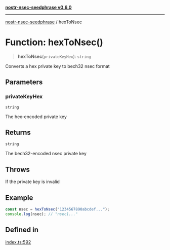 [**nostr-nsec-seedphrase v0.6.0**](../README.md)

***

[nostr-nsec-seedphrase](../globals.md) / hexToNsec

# Function: hexToNsec()

> **hexToNsec**(`privateKeyHex`): `string`

Converts a hex private key to bech32 nsec format

## Parameters

### privateKeyHex

`string`

The hex-encoded private key

## Returns

`string`

The bech32-encoded nsec private key

## Throws

If the private key is invalid

## Example

```ts
const nsec = hexToNsec("1234567890abcdef...");
console.log(nsec); // "nsec1..."
```

## Defined in

[index.ts:592](https://github.com/HumanjavaEnterprises/nostr-nsec-seedphrase/blob/885e04e5180059d4aa901af59d633038a53240cb/src/index.ts#L592)
